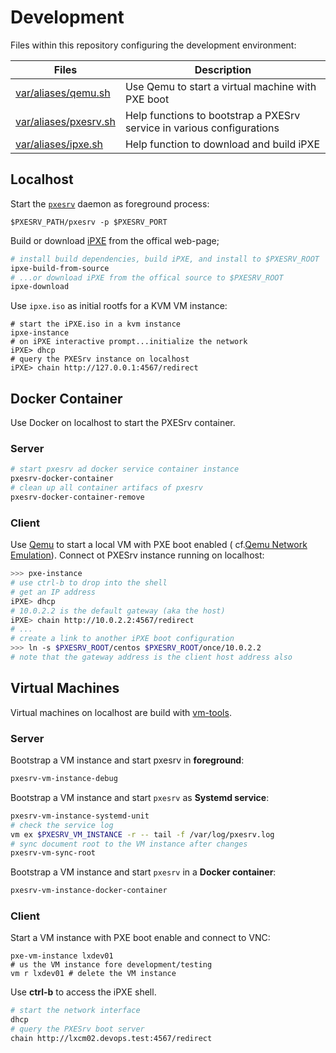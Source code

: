 # Development

Files within this repository configuring the development environment:

Files                        | Description
-----------------------------|------------------------
[var/aliases/qemu.sh][04]    | Use Qemu to start a virtual machine with PXE boot
[var/aliases/pxesrv.sh][08]  | Help functions to bootstrap a PXESrv service in various configurations
[var/aliases/ipxe.sh][07]    | Help function to download and build iPXE

## Localhost

Start the [`pxesrv`](pxesrv) daemon as foreground process:

```
$PXESRV_PATH/pxesrv -p $PXESRV_PORT
```

Build or download [iPXE][ip] from the offical web-page;

```bash
# install build dependencies, build iPXE, and install to $PXESRV_ROOT
ipxe-build-from-source
# ...or download iPXE from the offical source to $PXESRV_ROOT
ipxe-download
```

Use `ipxe.iso` as initial rootfs for a KVM VM instance:

```
# start the iPXE.iso in a kvm instance
ipxe-instance
# on iPXE interactive prompt...initialize the network
iPXE> dhcp
# query the PXESrv instance on localhost
iPXE> chain http://127.0.0.1:4567/redirect
```

[ip]: https://git.ipxe.org/ipxe.git

## Docker Container

Use Docker on localhost to start the PXESrv container.

### Server

```bash
# start pxesrv ad docker service container instance
pxesrv-docker-container
# clean up all container artifacs of pxesrv
pxesrv-docker-container-remove
```

### Client

Use [Qemu][03] to start a local VM with PXE boot enabled 
( cf.[Qemu Network Emulation][02]). Connect ot PXESrv 
instance running on localhost:

```bash
>>> pxe-instance
# use ctrl-b to drop into the shell
# get an IP address
iPXE> dhcp
# 10.0.2.2 is the default gateway (aka the host)
iPXE> chain http://10.0.2.2:4567/redirect
# ...
# create a link to another iPXE boot configuration
>>> ln -s $PXESRV_ROOT/centos $PXESRV_ROOT/once/10.0.2.2
# note that the gateway address is the client host address also
```

## Virtual Machines

Virtual machines on localhost are build with [vm-tools][12].

### Server

Bootstrap a VM instance and start pxesrv in **foreground**:

```bash
pxesrv-vm-instance-debug
```

Bootstrap a VM instance and start `pxesrv` as **Systemd service**:

```bash
pxesrv-vm-instance-systemd-unit
# check the service log
vm ex $PXESRV_VM_INSTANCE -r -- tail -f /var/log/pxesrv.log
# sync document root to the VM instance after changes
pxesrv-vm-sync-root
```

Bootstrap a VM instance and start `pxesrv` in a **Docker container**:

```bash
pxesrv-vm-instance-docker-container
```

### Client

Start a VM instance with PXE boot enable and connect to VNC:

```
pxe-vm-instance lxdev01
# us the VM instance fore development/testing
vm r lxdev01 # delete the VM instance 
```

Use **ctrl-b** to access the iPXE shell.

```bash
# start the network interface
dhcp
# query the PXESrv boot server
chain http://lxcm02.devops.test:4567/redirect
```

[02]: https://qemu.weilnetz.de/doc/qemu-doc.html#pcsys_005fnetwork "Qemu Network Emulation"
[03]: https://www.qemu.org/ "Qemu home-page"
[04]: var/aliases/qemu.sh
[07]: var/aliases/ipxe.sh
[08]: var/aliases/pxesrv.sh
[12]: https://github.com/vpenso/vm-tools "vm-tools home-page"
